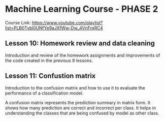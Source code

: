# Machine Learning Course - PHASE 2

Course Link: https://www.youtube.com/playlist?list=PLB0Tybl0UNfYe9aJXfWw-Dw_4VnFrqRC4

## Lesson 10: Homework review and data cleaning

Introduction and review of the homework assignments and improvements of the code created in the previous 9 lessons.

## Lesson 11: Confustion matrix

Introduction to the confusion matrix and how to use it to evaluate the performance of a classification model.

A confusion matrix represents the prediction summary in matrix form. It shows how many prediction are correct and incorrect per class. It helps in understanding the classes that are being confused by model as other class.

